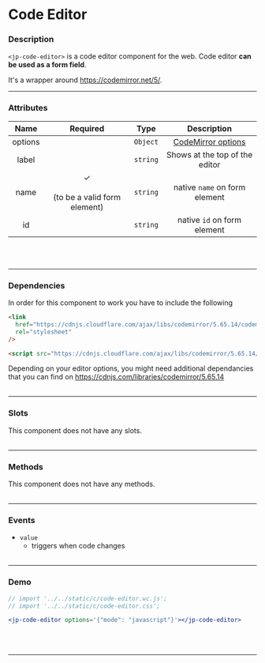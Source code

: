 <!-- import '../../static/c/code-editor.wc.js';
import '../../static/c/code-editor.css'; -->

# Code Editor

### Description

`<jp-code-editor>` is a code editor component for the web. Code editor **can be used as a form field**. 

It's a wrapper around https://codemirror.net/5/.
****

### Attributes

| **Name** |               **Required**               | **Type** |                            **Description**                            |
| :------: | :--------------------------------------: | :------: | :-------------------------------------------------------------------: |
| options  |                                          | `Object` | [CodeMirror options](https://codemirror.net/5/doc/manual.html#config) |
|  label   |                                          | `string` |                    Shows at the top of the editor                     |
|   name   | ✓ <br></br> (to be a valid form element) | `string` |                     native `name` on form element                     |
|    id    |                                          | `string` |                      native `id` on form element                      |
<br></br>
****

### Dependencies

In order for this component to work you have to include the following

```html
<link
  href="https://cdnjs.cloudflare.com/ajax/libs/codemirror/5.65.14/codemirror.min.css"
  rel="stylesheet"
/>
```

```html
<script src="https://cdnjs.cloudflare.com/ajax/libs/codemirror/5.65.14/codemirror.min.js"></script>
```

Depending on your editor options, you might need additional dependancies that you can find on https://cdnjs.com/libraries/codemirror/5.65.14
<br></br>
****

### Slots

This component does not have any slots.
<br></br>
****

### Methods

This component does not have any methods.
<br></br>
****

### Events

- `value`
  - triggers when code changes
<br></br>
****

### Demo

```jsx live
// import '../../static/c/code-editor.wc.js';
// import '../../static/c/code-editor.css';

<jp-code-editor options='{"mode": "javascript"}'></jp-code-editor>
```
<br></br>
****